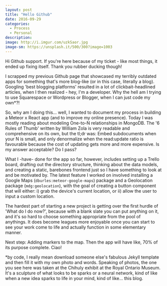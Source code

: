 ```yaml
---
layout: post
title: "Hello Github"
date: 2016-09-29
categories:
  - Process
  - Personal
description: 
image: http://i.imgur.com/uzkSaor.jpg
image-sm: https://unsplash.it/500/300?image=1003
---
```

Hi Github support. If you're here because of my ticket - like most things, it ended up fixing itself. Thank you rubber ducking though!

I scrapped my previous Github page that showcased my terribly outdated apps for something that's more blog-like (or in this case, literally a blog). Googling 'best blogging platforms' resulted in a lot of clickbait-headlined articles, when I then realized - hey, I'm a developer. Why the hell am I trying to use Squarespace or Wordpress or Blogger, when I can just code my own*?! 

So, why am I doing this... well, I wanted to document my process in building a Meteor x React app (and to improve my online presence). Today I was mostly reading about modeling One-to-N relationships in MongoDB. The '6 Rules of Thumb' written by William Zola is very readable and comprehensive on its own, but the tl;dr was: Embed subdocuments when your N is small, and only denormalize when the read:update ratio is favourable because the cost of updating gets more and more expensive. Is my answer acceptable? Do I pass?

What I -have- done for the app so far, however, includes setting up a Trello board, drafting out the directory structure, thinking about the data models, and creating a static, barebones frontend just so I have something to look at and be motivated by. The latest feature I worked on involved installing a Google Maps (`dburles:meteor-google-maps`) package and a Geolocation package (`mdg:geolocation`), with the goal of creating a button component that will either: i) grab the device's current location, or ii) allow the user to input a custom location.

The hardest part of starting a new project is getting over the first hurdle of 'What do I do now?', because with a blank slate you can put anything on it, and it's so hard to choose something appropriate from the pool of anythings. It does become leagues more enjoyable once you can start to see your work come to life and actually function in some elementary manner.

Next step: Adding markers to the map. Then the app will have like, 70% of its purpose complete. Ciao!

*by code, I really mean download someone else's fabulous Jekyll template and then fill it with my own photo and words. Speaking of photos, the one you see here was taken at the Chihuly exhibit at the Royal Ontario Museum. It's a sculpture of what looks to be sparks or a neural network, kind of like when a new idea sparks to life in your mind, kind of like... this blog.